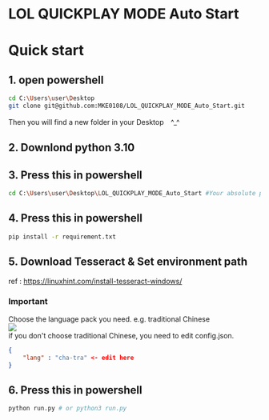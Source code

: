 # LOL QUICKPLAY MODE Auto Start
# Quick start
## 1. open powershell
```bash
cd C:\Users\user\Desktop
git clone git@github.com:MKE0108/LOL_QUICKPLAY_MODE_Auto_Start.git
```
Then you will find a new folder in your Desktop　^_^
## 2. Downlond python 3.10
## 3. Press this in powershell
```bash
cd C:\Users\user\Desktop\LOL_QUICKPLAY_MODE_Auto_Start #Your absolute path of this folder
```
## 4. Press this in powershell
```bash
pip install -r requirement.txt
```

## 5. Download Tesseract & Set environment path  
ref : https://linuxhint.com/install-tesseract-windows/  
### Important
Choose the language pack you need. e.g. traditional Chinese  
![](https://github.com/MKE0108/LOL_NG_auto_Start/blob/main/readme/image1.jpg)  
if you don't choose traditional Chinese, you need to edit config.json.
```json
{
    "lang" : "cha-tra" <- edit here
}
```

## 6. Press this in powershell
```bash
python run.py # or python3 run.py
```

